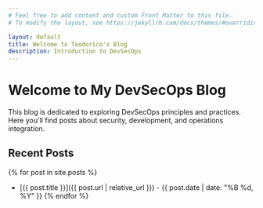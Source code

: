 ```yaml
---
# Feel free to add content and custom Front Matter to this file.
# To modify the layout, see https://jekyllrb.com/docs/themes/#overriding-theme-defaults

layout: default
title: Welcome to Teodorico's Blog
description: Introduction to DevSecOps
---
```


# Welcome to My DevSecOps Blog

This blog is dedicated to exploring DevSecOps principles and practices. Here you'll find posts about security, development, and operations integration.

## Recent Posts

{% for post in site.posts %}
* [{{ post.title }}]({{ post.url | relative_url }}) - {{ post.date | date: "%B %d, %Y" }}
{% endfor %}
